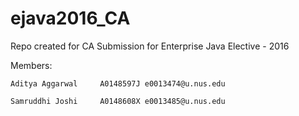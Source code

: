 # ejava2016_CA
Repo created for CA Submission for Enterprise Java Elective - 2016

Members:

    Aditya Aggarwal     A0148597J e0013474@u.nus.edu 
    
    Samruddhi Joshi     A0148608X e0013485@u.nus.edu

